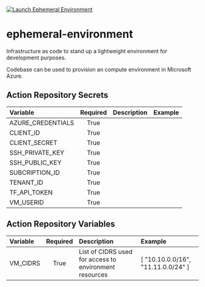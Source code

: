 [![Launch Ephemeral Environment](https://github.com/ninewb/ephemeral-environment/actions/workflows/github-actions-ephem-launch.yaml/badge.svg)](https://github.com/ninewb/ephemeral-environment/actions/workflows/github-actions-ephem-launch.yaml)

# ephemeral-environment
Infrastructure as code to stand up a lightweight environment for development purposes.

Codebase can be used to provision an compute environment in Microsoft Azure.

## Action Repository Secrets

| Variable          | Required | Description                                            | Example                                |
| :---------------- | :------: | :----------------------------------------------------- | :------------------------------------- |
| AZURE_CREDENTIALS |   True   |  |  |
| CLIENT_ID         |   True   | |  |
| CLIENT_SECRET     |   True   | |  |
| SSH_PRIVATE_KEY   |   True   | |  |
| SSH_PUBLIC_KEY    |   True   | |  |
| SUBCRIPTION_ID    |   True   | |  |
| TENANT_ID         |   True   | |  |
| TF_API_TOKEN      |   True   | |  |
| VM_USERID         |   True   | |  |


## Action Repository Variables

| Variable       | Required | Description                                            | Example                                |
| :------------- | :------: | :----------------------------------------------------- | :------------------------------------- |
| VM_CIDRS       |   True   | List of CIDRS used for access to environment resources | [ \"10.10.0.0/16\", \"11.11.0.0/24\" ] |
